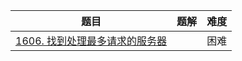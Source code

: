 | 题目                                                         | 题解 | 难度 |
| ------------------------------------------------------------ | ---- | ---- |
| [1606. 找到处理最多请求的服务器](https://leetcode-cn.com/problems/find-servers-that-handled-most-number-of-requests/) |      | 困难 |

